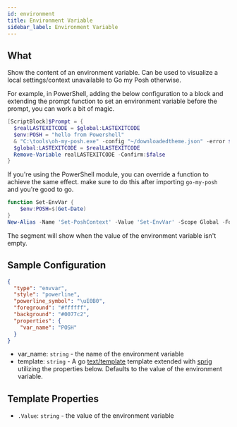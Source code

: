 ```yaml
---
id: environment
title: Environment Variable
sidebar_label: Environment Variable
---
```


## What

Show the content of an environment variable.
Can be used to visualize a local settings/context unavailable to Go my Posh otherwise.

For example, in PowerShell, adding the below configuration to a block and extending the prompt
function to set an environment variable before the prompt, you can work a bit of magic.

```powershell
[ScriptBlock]$Prompt = {
  $realLASTEXITCODE = $global:LASTEXITCODE
  $env:POSH = "hello from Powershell"
  & "C:\tools\oh-my-posh.exe" -config "~/downloadedtheme.json" -error $realLASTEXITCODE -pwd $PWD
  $global:LASTEXITCODE = $realLASTEXITCODE
  Remove-Variable realLASTEXITCODE -Confirm:$false
}
```

If you're using the PowerShell module, you can override a function to achieve the same effect.
make sure to do this after importing `go-my-posh` and you're good to go.

```powershell
function Set-EnvVar {
    $env:POSH=$(Get-Date)
}
New-Alias -Name 'Set-PoshContext' -Value 'Set-EnvVar' -Scope Global -Force
```

The segment will show when the value of the environment variable isn't empty.

## Sample Configuration

```json
{
  "type": "envvar",
  "style": "powerline",
  "powerline_symbol": "\uE0B0",
  "foreground": "#ffffff",
  "background": "#0077c2",
  "properties": {
    "var_name": "POSH"
  }
}
```

- var_name: `string` - the name of the environment variable
- template: `string` - A go [text/template][go-text-template] template extended with [sprig][sprig] utilizing the
properties below. Defaults to the value of the environment variable.

## Template Properties

- `.Value`: `string` - the value of the environment variable

[go-text-template]: https://golang.org/pkg/text/template/
[sprig]: https://masterminds.github.io/sprig/
